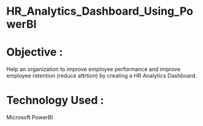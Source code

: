 # HR_Analytics_Dashboard_Using_PowerBI

# Objective : 
Help an organization to improve employee performance and improve employee retention (reduce attrtion) by creating a HR Analytics Dashboard.

# Technology Used : 
Microsoft PowerBI
